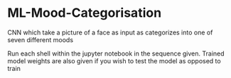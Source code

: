 # ML-Mood-Categorisation
CNN which take a picture of a face as input as categorizes into one of seven different moods

Run each shell within the jupyter notebook in the sequence given. 
Trained model weights are also given if you wish to test the model as opposed to train
